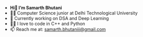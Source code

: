 -  **Hi👋 I’m Samarth Bhutani**
- 👩‍🎓 Computer Science junior at Delhi Technological University
- 🌱 Currently working on DSA and Deep Learning
- 👩‍💻 I love to code in C++ and Python
- 📫  Reach me at: <a href="mailto:samarth.bhutaniii@gmail.com" target="_blank">samarth.bhutaniii@gmail.com</a>

<!---
samarthhhbhutani/samarthhhbhutani is a ✨ special ✨ repository because its `README.md` (this file) appears on your GitHub profile.
You can click the Preview link to take a look at your changes.
--->
